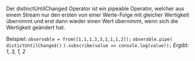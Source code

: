Der distinctUntilChanged Operator ist ein pipeable Operator, welcher aus einem Stream nur den ersten von einer Werte-Folge mit gleicher Wertigkeit übernimmt und erst dann wieder einen Wert übernimmt, wenn sich die Wertigkeit geändert hat.

Beispiel:
`observable = from([1,1,1,3,3,1,1,1,2]);`
`obserable.pipe(`
	`distictUntilChanged()`
`).subscribe(value => console.log(value));`
*Ergibt: 1, 3, 1, 2*


